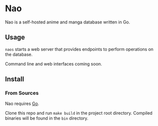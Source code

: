 # Nao

Nao is a self-hosted anime and manga database written in Go.

## Usage

`naos` starts a web server that provides endpoints to perform 
operations on the database.

Command line and web interfaces coming soon.

## Install

### From Sources

Nao requires [Go](https://golang.org). 

Clone this repo and run `make build` in the project root directory.
Compiled binaries will be found in the `bin` directory.
